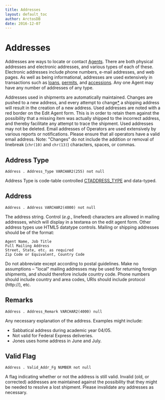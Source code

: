 ```yaml
---
title: Addresses
layout: default_toc
author: ArctosDB
date: 2016-12-07
---
```


# Addresses

Addresses are ways to locate or contact [Agents](/documentation/agent). There are both physical addresses and electronic addresses, and various types of each of these. Electronic addresses include phone numbers, e-mail addresses, and web pages. As well as being informational, addresses are used extensively in transactions such as [loans](/documentation/loans), [permits](/documentation/permits), and [accessions](/documentation/accession). Any one Agent may have any number of addresses of any type.

<a name="used"></a>Addresses used in shipments are automatically maintained. Changes are pushed to a new address, and every attempt to change[*](#change) a shipping address will result in the creation of a new address. Used addresses are noted with a red border on the Edit Agent form. This is in order to retain them against the possibility that a missing item was actually shipped to the incorrect address, and thereby facilitate any attempt to trace the shipment. Used addresses may not be deleted. Email addresses of Operators are used extensively by various reports or notifications. Please ensure that all operators have a valid email address. <a name="change"></a>Note: "Changes" do not include the addition or removal of linebreak (`chr(10)` and `chr(13)`) characters, spaces, or commas.

## Address Type

`Address . Address_Type VARCHAR2(255) not null`

Address Type is code-table controlled [CTADDRESS_TYPE](http://arctos.database.museum/info/ctDocumentation.cfm?table=CTADDRESS_TYPE) and
data-typed.

## Address

`Address . Address VARCHAR2(4000) not null`

The address string. Control (*e.g.*, linefeed) characters are
allowed in mailing addresses, which will display in a textarea on the
edit agent form. Other address types use HTML5 datatype controls.
Mailing or shipping addresses should be of the format:

```
Agent Name, Job Title
Full Mailing Address
Street, State, etc. as required
Zip Code or Equivalent, Country Code
```

Do not abbreviate except according to postal guidelines. Make no
assumptions – "local" mailing addresses may be used for returning
foreign shipments, and should therefore include country code. Phone
numbers should include country and area codes, URIs should include
protocol (http://), etc.


## Remarks

`Address . Address_Remark VARCHAR2(4000) null`

Any necessary explanation of the address. Examples might
include:

-   Sabbatical address during academic year 04/05.
-   Not valid for Federal Express deliveries.
-   Jones uses home address in June and July.


## Valid Flag

`Address . Valid_Addr_Fg NUMBER not null`

A flag indicating whether or not the address is still valid.
Invalid (old, or corrected) addresses are maintained against the
possibility that they might be needed to resolve a lost shipment. Please
invalidate any addresses as necessary.
